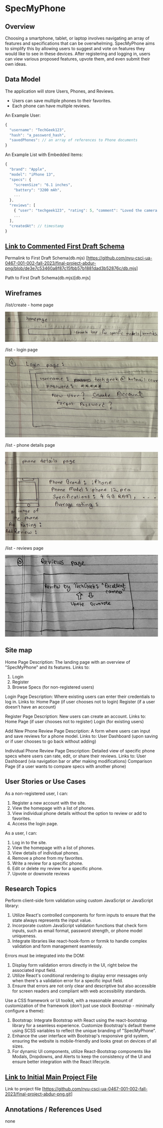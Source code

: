 # SpecMyPhone

## Overview

Choosing a smartphone, tablet, or laptop involves navigating an array of features and specifications that can be overwhelming. SpecMyPhone aims to simplify this by allowing users to suggest and vote on features they would like to see in these devices. After registering and logging in, users can view various proposed features, upvote them, and even submit their own ideas.

## Data Model

The application will store Users, Phones, and Reviews.

- Users can save multiple phones to their favorites.
- Each phone can have multiple reviews.

An Example User:

```javascript
{
  "username": "TechGeek123",
  "hash": "a_password_hash",
  "savedPhones": // an array of references to Phone documents
}
```

An Example List with Embedded Items:

```javascript
{
  "brand": "Apple",
  "model": "iPhone 13",
  "specs": {
    "screenSize": "6.1 inches",
    "battery": "3200 mAh",
    ...
  },
  "reviews": [
    { "user": "techgeek123", "rating": 5, "comment": "Loved the camera!"},
    ...
  ],
  "createdAt": // timestamp
}

```

## [Link to Commented First Draft Schema](db.mjs)

Permalink to First Draft Schema(db.mjs) [https://github.com/nyu-csci-ua-0467-001-002-fall-2023/final-project-abdur-png/blob/de3e7c53460a8f87c15fbb57b1881dad3b52876c/db.mjs]

Path to First Draft Schema(db.mjs)[db.mjs]

## Wireframes

/list/create - home page

![list create](documentation/homepage.png)

/list - login page

![list](documentation/login_page.png)

/list - phone details page

![list](documentation/phone_details_page.png)

/list - reviews page

![list](documentation/reviews_page.png)

## Site map

Home Page Description:
The landing page with an overview of "SpecMyPhone" and its features.
Links to:

1. Login
2. Register
3. Browse Specs (for non-registered users)

Login Page Description:
Where existing users can enter their credentials to log in.
Links to:
Home Page (if user chooses not to login)
Register (if a user doesn't have an account)

Register Page Description:
New users can create an account.
Links to:
Home Page (if user chooses not to register)
Login (for existing users)

Add New Phone Review Page Description:
A form where users can input and save reviews for a phone model.
Links to:
User Dashboard (upon saving or if user chooses to go back without adding)

Individual Phone Review Page Description:
Detailed view of specific phone specs where users can rate, edit, or share their reviews.
Links to:
User Dashboard (via navigation bar or after making modifications)
Comparison Page (if a user wants to compare specs with another phone)

## User Stories or Use Cases

As a non-registered user, I can:

1. Register a new account with the site.
2. View the homepage with a list of phones.
3. View individual phone details without the option to review or add to favorites.
4. Access the login page.

As a user, I can:

1. Log in to the site.
2. View the homepage with a list of phones.
3. View details of individual phones.
4. Remove a phone from my favorites.
5. Write a review for a specific phone.
6. Edit or delete my review for a specific phone.
7. Upvote or downvote reviews

## Research Topics

Perform client-side form validation using custom JavaScript or JavaScript library:

1. Utilize React's controlled components for form inputs to ensure that the state always represents the input value.
2. Incorporate custom JavaScript validation functions that check form inputs, such as email format, password strength, or phone model uniqueness.
3. Integrate libraries like react-hook-form or formik to handle complex validation and form management seamlessly.

Errors must be integrated into the DOM:

1. Display form validation errors directly in the UI, right below the associated input field.
2. Utilize React's conditional rendering to display error messages only when there's a validation error for a specific input field.
3. Ensure that errors are not only clear and descriptive but also accessible for screen readers and compliant with web accessibility standards.

Use a CSS framework or UI toolkit, with a reasonable amount of customization of the framework (don't just use stock Bootstrap - minimally configure a theme):

1. Bootstrap: Integrate Bootstrap with React using the react-bootstrap library for a seamless experience. Customize Bootstrap's default theme using SCSS variables to reflect the unique branding of "SpecMyPhone".
2. Enhance the user interface with Bootstrap's responsive grid system, ensuring the website is mobile-friendly and looks great on devices of all sizes.
3. For dynamic UI components, utilize React-Bootstrap components like Modals, Dropdowns, and Alerts to keep the consistency of the UI and ensure better integration with the React lifecycle.

## [Link to Initial Main Project File](app.mjs)

Link to project file [https://github.com/nyu-csci-ua-0467-001-002-fall-2023/final-project-abdur-png.git]

## Annotations / References Used

none
